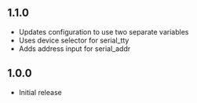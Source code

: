 <!-- https://developers.home-assistant.io/docs/add-ons/presentation#keeping-a-changelog -->

## 1.1.0

- Updates configuration to use two separate variables
- Uses device selector for serial_tty
- Adds address input for serial_addr

## 1.0.0

- Initial release
